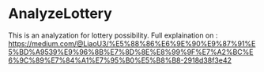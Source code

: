 # AnalyzeLottery
This is an analyzation for lottery possibility.
Full explaination on : https://medium.com/@LiaoU3/%E5%88%86%E6%9E%90%E9%87%91%E5%BD%A9539%E9%96%8B%E7%8D%8E%E8%99%9F%E7%A2%BC%E6%9C%89%E7%84%A1%E7%95%B0%E5%B8%B8-2918d38f3e42
